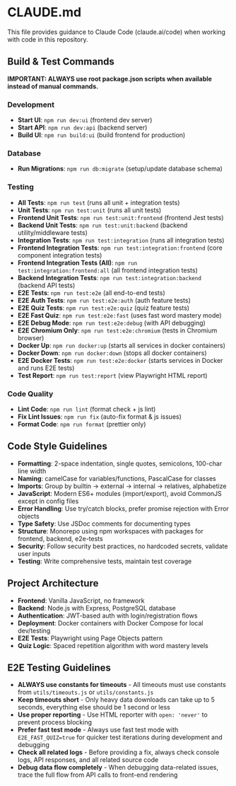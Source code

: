 # CLAUDE.md

This file provides guidance to Claude Code (claude.ai/code) when working with code in this
repository.

## Build & Test Commands

**IMPORTANT: ALWAYS use root package.json scripts when available instead of manual commands.**

### Development

- **Start UI**: `npm run dev:ui` (frontend dev server)
- **Start API**: `npm run dev:api` (backend server)
- **Build UI**: `npm run build:ui` (build frontend for production)

### Database

- **Run Migrations**: `npm run db:migrate` (setup/update database schema)

### Testing

- **All Tests**: `npm run test` (runs all unit + integration tests)
- **Unit Tests**: `npm run test:unit` (runs all unit tests)
- **Frontend Unit Tests**: `npm run test:unit:frontend` (frontend Jest tests)
- **Backend Unit Tests**: `npm run test:unit:backend` (backend utility/middleware tests)
- **Integration Tests**: `npm run test:integration` (runs all integration tests)
- **Frontend Integration Tests**: `npm run test:integration:frontend` (core component integration
  tests)
- **Frontend Integration Tests (All)**: `npm run test:integration:frontend:all` (all frontend
  integration tests)
- **Backend Integration Tests**: `npm run test:integration:backend` (backend API tests)
- **E2E Tests**: `npm run test:e2e` (all end-to-end tests)
- **E2E Auth Tests**: `npm run test:e2e:auth` (auth feature tests)
- **E2E Quiz Tests**: `npm run test:e2e:quiz` (quiz feature tests)
- **E2E Fast Quiz**: `npm run test:e2e:fast` (uses fast word mastery mode)
- **E2E Debug Mode**: `npm run test:e2e:debug` (with API debugging)
- **E2E Chromium Only**: `npm run test:e2e:chromium` (tests in Chromium browser)
- **Docker Up**: `npm run docker:up` (starts all services in docker containers)
- **Docker Down**: `npm run docker:down` (stops all docker containers)
- **E2E Docker Tests**: `npm run test:e2e:docker` (starts services in Docker and runs E2E tests)
- **Test Report**: `npm run test:report` (view Playwright HTML report)

### Code Quality

- **Lint Code**: `npm run lint` (format check + js lint)
- **Fix Lint Issues**: `npm run fix` (auto-fix format & js issues)
- **Format Code**: `npm run format` (prettier only)

## Code Style Guidelines

- **Formatting**: 2-space indentation, single quotes, semicolons, 100-char line width
- **Naming**: camelCase for variables/functions, PascalCase for classes
- **Imports**: Group by builtin → external → internal → relatives, alphabetize
- **JavaScript**: Modern ES6+ modules (import/export), avoid CommonJS except in config files
- **Error Handling**: Use try/catch blocks, prefer promise rejection with Error objects
- **Type Safety**: Use JSDoc comments for documenting types
- **Structure**: Monorepo using npm workspaces with packages for frontend, backend, e2e-tests
- **Security**: Follow security best practices, no hardcoded secrets, validate user inputs
- **Testing**: Write comprehensive tests, maintain test coverage

## Project Architecture

- **Frontend**: Vanilla JavaScript, no framework
- **Backend**: Node.js with Express, PostgreSQL database
- **Authentication**: JWT-based auth with login/registration flows
- **Deployment**: Docker containers with Docker Compose for local dev/testing
- **E2E Tests**: Playwright using Page Objects pattern
- **Quiz Logic**: Spaced repetition algorithm with word mastery levels

## E2E Testing Guidelines

- **ALWAYS use constants for timeouts** - All timeouts must use constants from `utils/timeouts.js`
  or `utils/constants.js`
- **Keep timeouts short** - Only heavy data downloads can take up to 5 seconds, everything else
  should be 1 second or less
- **Use proper reporting** - Use HTML reporter with `open: 'never'` to prevent process blocking
- **Prefer fast test mode** - Always use fast test mode with `E2E_FAST_QUIZ=true` for quicker test
  iterations during development and debugging
- **Check all related logs** - Before providing a fix, always check console logs, API responses, and
  all related source code
- **Debug data flow completely** - When debugging data-related issues, trace the full flow from API
  calls to front-end rendering
